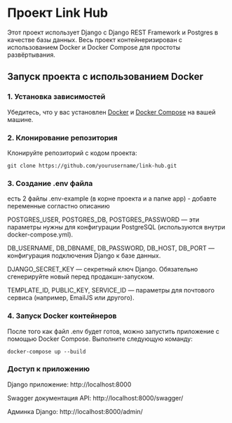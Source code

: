 # Проект Link Hub

Этот проект использует Django с Django REST Framework и Postgres в качестве базы данных. Весь проект контейнеризирован с использованием Docker и Docker Compose для простоты развёртывания.

## Запуск проекта с использованием Docker

### 1. Установка зависимостей

Убедитесь, что у вас установлен [Docker](https://www.docker.com/get-started) и [Docker Compose](https://docs.docker.com/compose/install/) на вашей машине.

### 2. Клонирование репозитория

Клонируйте репозиторий с кодом проекта:

```
git clone https://github.com/yourusername/link-hub.git
```
### 3. Создание .env файла
есть 2 файлы .env-example (в корне проекта и а папке app) - добавте переменные согластно описанию

POSTGRES_USER, POSTGRES_DB, POSTGRES_PASSWORD — эти параметры нужны для конфигурации PostgreSQL (используются внутри docker-compose.yml).

DB_USERNAME, DB_DBNAME, DB_PASSWORD, DB_HOST, DB_PORT — конфигурация подключения Django к базе данных.

DJANGO_SECRET_KEY — секретный ключ Django. Обязательно сгенерируйте новый перед продакшн-запуском.

TEMPLATE_ID, PUBLIC_KEY, SERVICE_ID — параметры для почтового сервиса (например, EmailJS или другого).


### 4. Запуск Docker контейнеров

После того как файл .env будет готов, можно запустить приложение с помощью Docker Compose. Выполните следующую команду:

```commandline
docker-compose up --build
```

###  Доступ к приложению
Django приложение: http://localhost:8000

Swagger документация API: http://localhost:8000/swagger/

Админка Django: http://localhost:8000/admin/